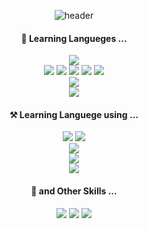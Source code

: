 <div align="center">
  
  ![header](https://capsule-render.vercel.app/api?type=waving&color=gradient&height=200&text=About_Me)
</div>

<div align="center">
  
  
  
  
  #### 🌱 Learning Langueges ... 
   
  <div>
    
  <img src="https://img.shields.io/badge/JAVA-007396?style=for-the-badge&logo=JAVA&logoColor=white" />

  </div>

  <div>
    
  <img src="https://img.shields.io/badge/HTML5-E34F26?style=for-the-badge&logo=HTML5&logoColor=white" />
  <img src="https://img.shields.io/badge/JavaScript-F7DF1E?style=for-the-badge&logo=JavaScript&logoColor=white" />
  <img src="https://img.shields.io/badge/CSS3-1572B6?style=for-the-badge&logo=CSS3&logoColor=white" />
  <img src="https://img.shields.io/badge/jQuery-0769AD?style=for-the-badge&logo=jQuery&logoColor=white" />
  <img src="https://img.shields.io/badge/bootstrap-7952B3?style=for-the-badge&logo=bootstrap&logoColor=white" />


  </div>
    <img src="https://img.shields.io/badge/DBMS-000000?style=for-the-badge&logo=&logoColor=white"/>  
  <div>
  </div>

  <div>
  <img src="https://img.shields.io/badge/Python-3776AB?style=for-the-badge&logo=Python&logoColor=white"/>

  </div>

  #### ⚒️ Learning Languege using ... 
  <div>
  <img src="https://img.shields.io/badge/eclipseide-2C2255?style=for-the-badge&logo=eclipseide&logoColor=white"/>
  <img src="https://img.shields.io/badge/spring-6DB33F?style=for-the-badge&logo=spring&logoColor=white"/>    
  </div>

  <div>
  <img src="https://img.shields.io/badge/visualstudiocode-007ACC?style=for-the-badge&logo=visualstudiocode&logoColor=white"/>
  </div>

  <div>
  <img src="https://img.shields.io/badge/mysql-4479A1?style=for-the-badge&logo=mysql&logoColor=white"/>
  </div>
  
  <div>
  <img src="https://img.shields.io/badge/pycharm-000000?style=for-the-badge&logo=pycharm&logoColor=white"/>
  </div>

  <div>
    
  </div>
  
  
  #### 🎥 and Other Skills ... 

  <div>
  <img src="https://img.shields.io/badge/adobephotoshop-31A8FF?style=for-the-badge&logo=adobephotoshop&logoColor=white"/>
  <img src="https://img.shields.io/badge/adobepremierepro-9999FF?style=for-the-badge&logo=adobepremierepro&logoColor=white"/>
  <img src="https://img.shields.io/badge/adobeaftereffects-9999FF?style=for-the-badge&logo=adobeaftereffects&logoColor=white"/>
  



  </div>

</div>


